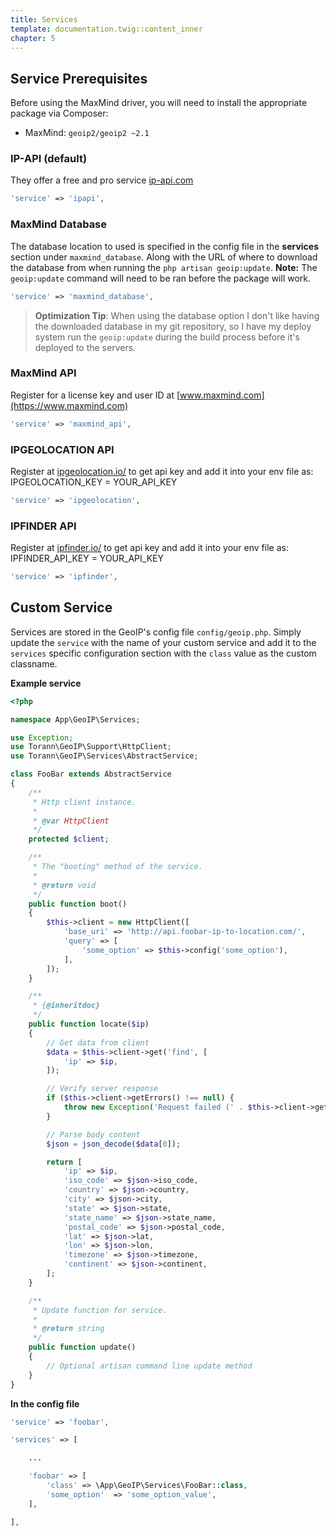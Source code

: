```yaml
---
title: Services
template: documentation.twig::content_inner
chapter: 5
---
```

## Service Prerequisites

Before using the MaxMind driver, you will need to install the appropriate package via Composer:

 - MaxMind: `geoip2/geoip2 ~2.1`

### IP-API (default)

They offer a free and pro service [ip-api.com](http://ip-api.com)

```php
'service' => 'ipapi',
```

### MaxMind Database

The database location to used is specified in the config file in the **services** section under `maxmind_database`. Along with the URL of where to download the database from when running the `php artisan geoip:update`. **Note:** The `geoip:update` command will need to be ran before the package will work.

```php
'service' => 'maxmind_database',
```

> **Optimization Tip**: When using the database option I don't like having the downloaded database in my git repository, so I have my deploy system run the `geoip:update` during the build process before it's deployed to the servers.

### MaxMind API

Register for a license key and user ID at [www.maxmind.com](https://www.maxmind.com)

```php
'service' => 'maxmind_api',
```

### IPGEOLOCATION API

Register at [ipgeolocation.io/](https://ipgeolocation.io/signup) to get api key and add it into your env file as:
IPGEOLOCATION_KEY = YOUR_API_KEY


```php
'service' => 'ipgeolocation',
```

### IPFINDER API

Register at [ipfinder.io/](https://ipfinder.io/auth/signup) to get api key and add it into your env file as:
IPFINDER_API_KEY = YOUR_API_KEY


```php
'service' => 'ipfinder',
```

## Custom Service

Services are stored in the GeoIP's config file `config/geoip.php`. Simply update the `service` with the name of your custom service and add it to the `services` specific configuration section with the `class` value as the custom classname.

**Example service**

```php
<?php

namespace App\GeoIP\Services;

use Exception;
use Torann\GeoIP\Support\HttpClient;
use Torann\GeoIP\Services\AbstractService;

class FooBar extends AbstractService
{
    /**
     * Http client instance.
     *
     * @var HttpClient
     */
    protected $client;

    /**
     * The "booting" method of the service.
     *
     * @return void
     */
    public function boot()
    {
        $this->client = new HttpClient([
            'base_uri' => 'http://api.foobar-ip-to-location.com/',
            'query' => [
                'some_option' => $this->config('some_option'),
            ],
        ]);
    }

    /**
     * {@inheritdoc}
     */
    public function locate($ip)
    {
        // Get data from client
        $data = $this->client->get('find', [
            'ip' => $ip,
        ]);

        // Verify server response
        if ($this->client->getErrors() !== null) {
            throw new Exception('Request failed (' . $this->client->getErrors() . ')');
        }

        // Parse body content
        $json = json_decode($data[0]);

        return [
            'ip' => $ip,
            'iso_code' => $json->iso_code,
            'country' => $json->country,
            'city' => $json->city,
            'state' => $json->state,
            'state_name' => $json->state_name,
            'postal_code' => $json->postal_code,
            'lat' => $json->lat,
            'lon' => $json->lon,
            'timezone' => $json->timezone,
            'continent' => $json->continent,
        ];
    }

    /**
     * Update function for service.
     *
     * @return string
     */
    public function update()
    {
        // Optional artisan command line update method
    }
}
```

**In the config file**

```php
'service' => 'foobar',

'services' => [

    ...

    'foobar' => [
        'class' => \App\GeoIP\Services\FooBar::class,
        'some_option'  => 'some_option_value',
    ],

],
```
